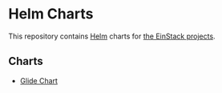 # Helm Charts

This repository contains [Helm](https://helm.sh/) charts for [the EinStack projects](https://github.com/EinStack/).

## Charts

- [Glide Chart](./charts/glide/README.md)
